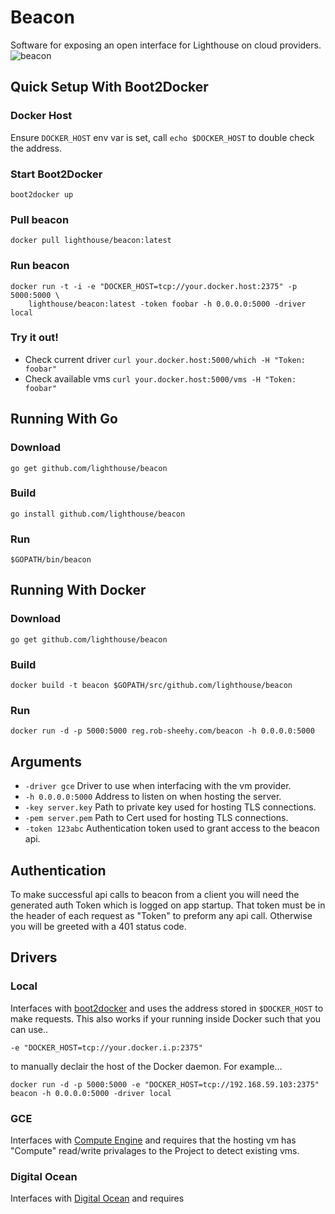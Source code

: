# Beacon
Software for exposing an open interface for Lighthouse on cloud providers.
![beacon](http://i.imgur.com/OGIcqyq.png)

## Quick Setup With Boot2Docker
### Docker Host
Ensure ```DOCKER_HOST``` env var is set, call ```echo $DOCKER_HOST``` to double check the address.
### Start Boot2Docker
```
boot2docker up
```
### Pull beacon
```
docker pull lighthouse/beacon:latest
```
### Run beacon
```
docker run -t -i -e "DOCKER_HOST=tcp://your.docker.host:2375" -p 5000:5000 \
    lighthouse/beacon:latest -token foobar -h 0.0.0.0:5000 -driver local
```
### Try it out!
* Check current driver ```curl your.docker.host:5000/which -H "Token: foobar"```
* Check available vms ```curl your.docker.host:5000/vms -H "Token: foobar"```

## Running With Go
### Download
```
go get github.com/lighthouse/beacon
```
### Build
```
go install github.com/lighthouse/beacon
```
### Run
```
$GOPATH/bin/beacon
```

## Running With Docker
### Download
```
go get github.com/lighthouse/beacon
```
### Build
```
docker build -t beacon $GOPATH/src/github.com/lighthouse/beacon
```
### Run
```
docker run -d -p 5000:5000 reg.rob-sheehy.com/beacon -h 0.0.0.0:5000
```

## Arguments
* ```-driver gce``` Driver to use when interfacing with the vm provider.
* ```-h 0.0.0.0:5000``` Address to listen on when hosting the server.
* ```-key server.key``` Path to private key used for hosting TLS connections.
* ```-pem server.pem``` Path to Cert used for hosting TLS connections.
* ```-token 123abc``` Authentication token used to grant access to the beacon api.


## Authentication
To make successful api calls to beacon from a client you will need the generated auth Token which is logged on app startup.
That token must be in the header of each request as "Token" to preform any api call. Otherwise you will be greeted with a 401 status code.

## Drivers

### Local
Interfaces with [boot2docker](http://boot2docker.io/) and uses the address stored in ```$DOCKER_HOST``` to make requests. This also works if your running inside Docker such that you can use..
```
-e "DOCKER_HOST=tcp://your.docker.i.p:2375"
```
to manually declair the host of the Docker daemon. For example...
```
docker run -d -p 5000:5000 -e "DOCKER_HOST=tcp://192.168.59.103:2375" beacon -h 0.0.0.0:5000 -driver local
```

### GCE
Interfaces with [Compute Engine](https://cloud.google.com/compute/) and requires that the hosting vm has "Compute" read/write privalages to the Project to detect existing vms.

### Digital Ocean
Interfaces with [Digital Ocean](https://www.digitalocean.com/) and requires
